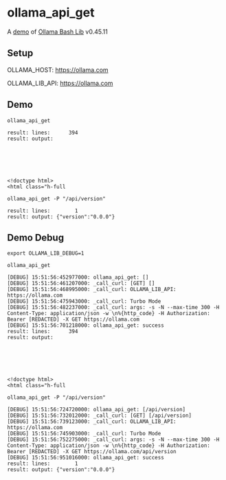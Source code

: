 # ollama_api_get

A [demo](../README.md#demos) of [Ollama Bash Lib](https://github.com/attogram/ollama-bash-lib) v0.45.11

## Setup

OLLAMA_HOST: https://ollama.com

OLLAMA_LIB_API: https://ollama.com


## Demo


```
ollama_api_get

result: lines:      394
result: output: 






<!doctype html>
<html class="h-full
```

```
ollama_api_get -P "/api/version"

result: lines:        1
result: output: {"version":"0.0.0"}
```

## Demo Debug

`export OLLAMA_LIB_DEBUG=1`


```
ollama_api_get

[DEBUG] 15:51:56:452977000: ollama_api_get: []
[DEBUG] 15:51:56:461207000: _call_curl: [GET] [] 
[DEBUG] 15:51:56:468995000: _call_curl: OLLAMA_LIB_API: https://ollama.com
[DEBUG] 15:51:56:475943000: _call_curl: Turbo Mode
[DEBUG] 15:51:56:482237000: _call_curl: args: -s -N --max-time 300 -H Content-Type: application/json -w \n%{http_code} -H Authorization: Bearer [REDACTED] -X GET https://ollama.com
[DEBUG] 15:51:56:701218000: ollama_api_get: success
result: lines:      394
result: output: 






<!doctype html>
<html class="h-full
```

```
ollama_api_get -P "/api/version"

[DEBUG] 15:51:56:724720000: ollama_api_get: [/api/version]
[DEBUG] 15:51:56:732012000: _call_curl: [GET] [/api/version] 
[DEBUG] 15:51:56:739123000: _call_curl: OLLAMA_LIB_API: https://ollama.com
[DEBUG] 15:51:56:745903000: _call_curl: Turbo Mode
[DEBUG] 15:51:56:752275000: _call_curl: args: -s -N --max-time 300 -H Content-Type: application/json -w \n%{http_code} -H Authorization: Bearer [REDACTED] -X GET https://ollama.com/api/version
[DEBUG] 15:51:56:951016000: ollama_api_get: success
result: lines:        1
result: output: {"version":"0.0.0"}
```
